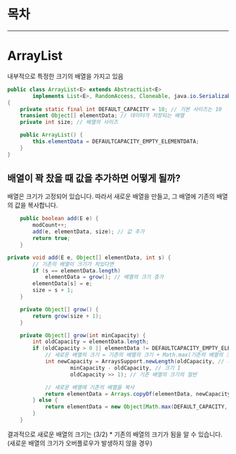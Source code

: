 # 목차
---


# ArrayList

내부적으로 특정한 크기의 배열을 가지고 있음

```java
public class ArrayList<E> extends AbstractList<E>
        implements List<E>, RandomAccess, Cloneable, java.io.Serializable
{
    private static final int DEFAULT_CAPACITY = 10; // 기본 사이즈는 10
    transient Object[] elementData; // 데이터가 저장되는 배열
    private int size; // 배열의 사이즈

    public ArrayList() {
        this.elementData = DEFAULTCAPACITY_EMPTY_ELEMENTDATA;
    }
}
```

## 배열이 꽉 찼을 때 값을 추가하면 어떻게 될까?

배열은 크기가 고정되어 있습니다.
따라서 새로운 배열을 만들고, 그 배열에 기존의 배열의 값을 복사합니다.

```java
    public boolean add(E e) {
        modCount++;
        add(e, elementData, size); // 값 추가
        return true;
    }
```

```java
private void add(E e, Object[] elementData, int s) {
        // 기존의 배열이 크기가 차있다면
        if (s == elementData.length)
            elementData = grow(); // 배열의 크기 증가
        elementData[s] = e;
        size = s + 1;
    }
```

```java
    private Object[] grow() {
        return grow(size + 1);
    }
```

```java
    private Object[] grow(int minCapacity) {
        int oldCapacity = elementData.length;
        if (oldCapacity > 0 || elementData != DEFAULTCAPACITY_EMPTY_ELEMENTDATA) {
            // 새로운 배열의 크기 = 기존의 배열의 크기 + Math.max(기존의 배열의 크기 / 2, 1)
            int newCapacity = ArraysSupport.newLength(oldCapacity, // 기존의 배열의 크기
                    minCapacity - oldCapacity, // 크기 1
                    oldCapacity >> 1); // 기존 배열의 크기의 절반

            // 새로운 배열에 기존의 배열을 복사
            return elementData = Arrays.copyOf(elementData, newCapacity);
        } else {
            return elementData = new Object[Math.max(DEFAULT_CAPACITY, minCapacity)];
        }
    }
```

결과적으로 새로운 배열의 크기는 (3/2) * 기존의 배열의 크기가 됨을 알 수 있습니다. (새로운 배열의 크기가 오버플로우가 발생하지 않을 경우)
